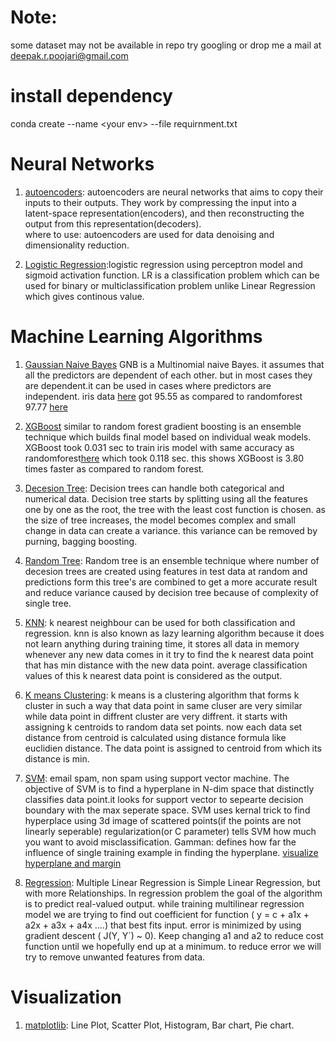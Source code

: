 # Note: 
some dataset may not be available in repo try googling or drop me a mail at deepak.r.poojari@gmail.com

# install dependency 
conda create --name \<your env\> --file requirnment.txt

# Neural Networks

1. [autoencoders](https://github.com/deepak6446/machine-learning/blob/master/DEEP_AUTOENCODERS/Untitled.ipynb): autoencoders are neural networks that aims to copy their inputs to their outputs. They work by compressing the input into a latent-space representation(encoders), and then reconstructing the output from this representation(decoders). <br>
where to use: autoencoders are used for data denoising and dimensionality reduction.

2. [Logistic Regression](https://github.com/deepak6446/machine-learning/blob/master/DEEP_logistic_regression_cat_prediction/Untitled.ipynb):logistic regression using perceptron model and sigmoid activation function. LR is a classification problem which can be used for binary or multiclassification problem unlike Linear Regression which gives continous value.

# Machine Learning Algorithms

1. [Gaussian Naive Bayes](https://github.com/deepak6446/machine-learning/blob/master/NAIVE_BAYES/Untitled.ipynb)
GNB is a Multinomial naive Bayes. it assumes that all the predictors are dependent of each other. but in most cases they are dependent.it can be used in cases where predictors are independent.
iris data [here](https://github.com/deepak6446/machine-learning/blob/master/NAIVE_BAYES/Untitled.ipynb) got 95.55 as compared to randomforest 97.77 [here](https://github.com/deepak6446/machine-learning/blob/master/radom_forest/irisDataset%20random%20forest.ipynb)

2. [XGBoost](https://github.com/deepak6446/machine-learning/blob/master/XGBoost/Untitled.ipynb)
similar to random forest gradient boosting is an ensemble technique which builds final model based on individual weak models.
XGBoost took  0.031 sec to train iris model with same accuracy as randomforest[here](https://github.com/deepak6446/machine-learning/blob/master/radom_forest/irisDataset%20random%20forest.ipynb) which took 0.118 sec.
this shows XGBoost is 3.80 times faster as compared to random forest.

3. [Decesion Tree](https://github.com/deepak6446/machine-learning/blob/master/decision_tree_%20loan_processing/Untitled.ipynb): Decision trees can handle both categorical and numerical data. Decision tree starts by splitting using all the features one by one as the root, the tree with the least cost function is chosen. as the size of tree increases, the model becomes complex and small change in data can create a variance. this variance can be removed by purning, bagging boosting. 

4. [Random Tree](https://github.com/deepak6446/machine-learning/blob/master/random_forest/irisDataset%20random%20forest.ipynb): Random tree is an ensemble technique where number of decesion trees are created using features in test data at random and predictions form this tree's are combined to get a more accurate result and reduce variance caused by decision tree because of complexity of single tree.

5. [KNN](https://github.com/deepak6446/machine-learning/tree/master/KNN_Algorithm): k nearest neighbour can be used for both classification and regression. knn is also known as lazy learning algorithm because it does not learn anything during training time, it stores all data in memory whenever any new data comes in it try to find the k nearest data point that has min distance with the new data point. average classification values of this k nearest data point is considered as the output.

6. [K means Clustering](https://github.com/deepak6446/machine-learning/blob/master/K_MEANS_CLUSTERING/titanic%20dataset.ipynb): k means is a clustering algorithm that forms k cluster in such a way that data point in same cluser are very similar while data point in diffrent cluster are very diffrent. it starts with assigning k centroids to random data set points. now each data set distance from centroid is calculated using distance formula like euclidien distance. The data point is assigned to centroid from which its distance is min.

7. [SVM](https://github.com/deepak6446/machine-learning/blob/master/SVM/spam%20non%20spam%20using%20svm.ipynb): email spam, non spam using support vector machine. The objective of SVM is to find a hyperplane in N-dim space that distinctly classifies data point.it looks for support vector to sepearte decision boundary with the max seperate space.
SVM uses kernal trick to find hyperplace using 3d image of scattered points(if the points are not linearly seperable)
regularization(or C parameter) tells SVM how much you want to avoid misclassification.
Gamman: defines how far the influence of single training example in finding the hyperplane.
[visualize hyperplane and margin](https://github.com/deepak6446/machine-learning/blob/master/support_vector_machine_supervised/blobDataset.ipynb)

8. [Regression](https://github.com/deepak6446/machine-learning/blob/master/Regression/linearRegression.ipynb): Multiple Linear Regression is Simple Linear Regression, but with more Relationships. In regression problem the goal of the algorithm is to predict real-valued output. while training multilinear regression model we are trying to find out coefficient for function ( y = c + a1x + a2x + a3x + a4x ....) that best fits input. error is minimized by using gradient descent ( J(Y, Y`) ~ 0). Keep changing a1 and a2 to reduce cost function until we hopefully end up at a minimum. to reduce error we will try to remove unwanted features from data.

# Visualization

1. [matplotlib](https://github.com/deepak6446/machine-learning/blob/master/VISUALIZATION/visualization.ipynb): Line Plot, Scatter Plot, Histogram, Bar chart, Pie chart.
